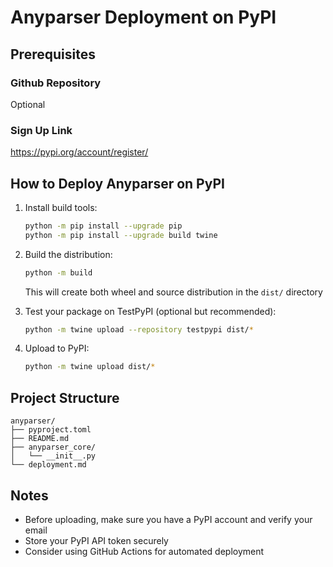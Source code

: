 # Anyparser Deployment on PyPI

## Prerequisites

### Github Repository
Optional

### Sign Up Link
https://pypi.org/account/register/

## How to Deploy Anyparser on PyPI

1. Install build tools:
   ```bash
   python -m pip install --upgrade pip
   python -m pip install --upgrade build twine
   ```

2. Build the distribution:
   ```bash
   python -m build
   ```
   This will create both wheel and source distribution in the `dist/` directory

3. Test your package on TestPyPI (optional but recommended):
   ```bash
   python -m twine upload --repository testpypi dist/*
   ```

4. Upload to PyPI:
   ```bash
   python -m twine upload dist/*
   ```

## Project Structure
```
anyparser/
├── pyproject.toml
├── README.md
├── anyparser_core/
│   └── __init__.py
└── deployment.md
```

## Notes
- Before uploading, make sure you have a PyPI account and verify your email
- Store your PyPI API token securely
- Consider using GitHub Actions for automated deployment
 